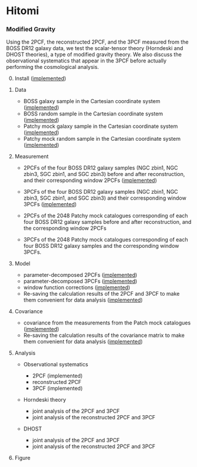 # Hitomi

### Modified Gravity

Using the 2PCF, the reconstructed 2PCF, and the 3PCF measured from the BOSS DR12 galaxy data, we test the scalar-tensor theory (Horndeski and DHOST theories), a type of modified gravity theory. We also discuss the observational systematics that appear in the 3PCF before actually performing the cosmological analysis.

0. Install ([implemented](https://youtu.be/vlP7XIXZsUM))

1. Data

    - BOSS galaxy sample in the Cartesian coordinate system ([implemented](https://youtu.be/J-0u_gUwTqE))
    - BOSS random sample in the Cartesian coordinate system ([implemented](https://youtu.be/SBLs9TCbALk))
    - Patchy mock galaxy sample in the Cartesian coordinate system ([implemented](https://youtu.be/-aOCTbsruuM))
    - Patchy mock random sample in the Cartesian coordinate system ([implemented](https://youtu.be/-1z_yKcSegA))

2. Measurement

    - 2PCFs of the four BOSS DR12 galaxy samples (NGC zbin1, NGC zbin3, SGC zbin1, and SGC zbin3) before and after reconstruction, and their corresponding window 2PCFs ([implemented](https://youtu.be/1XLLC8ZwLoY))

    - 3PCFs of the four BOSS DR12 galaxy samples (NGC zbin1, NGC zbin3, SGC zbin1, and SGC zbin3) and their corresponding window 3PCFs ([implemented](https://youtu.be/STCfxCa3NNk))

    - 2PCFs of the 2048 Patchy mock catalogues corresponding of each four BOSS DR12 galaxy samples before and after reconstruction, and the corresponding window 2PCFs

    - 3PCFs of the 2048 Patchy mock catalogues corresponding of each four BOSS DR12 galaxy samples and the corresponding window 3PCFs.

3. Model

    - parameter-decomposed 2PCFs ([implemented](https://youtu.be/FVkwJnpOCvM))
    - parameter-decomposed 3PCFs ([implemented](https://youtu.be/AzjfiKHUWVs))
    - window function corrections ([implemented](https://youtu.be/4ZQ1RkAsPpA))
    - Re-saving the calculation results of the 2PCF and 3PCF to make them convenient for data analysis ([implemented](https://youtu.be/fC4cP8TLhA8))

4. Covariance

    - covariance from the measurements from the Patch mock catalogues ([implemented](https://youtu.be/p1K3hoRjEpM))
    - Re-saving the calculation results of the covariance matrix to make them convenient for data analysis ([implemented](https://youtu.be/wU3cjgZXlp8))

5. Analysis 

    - Observational systematics 
    
        - 2PCF (implemented)
        - reconstructed 2PCF
        - 3PCF (implemented)
    
    - Horndeski theory

        - joint analysis of the 2PCF and 3PCF
        - joint analysis of the reconstructed 2PCF and 3PCF

    - DHOST

        - joint analysis of the 2PCF and 3PCF
        - joint analysis of the reconstructed 2PCF and 3PCF
        
6. Figure


